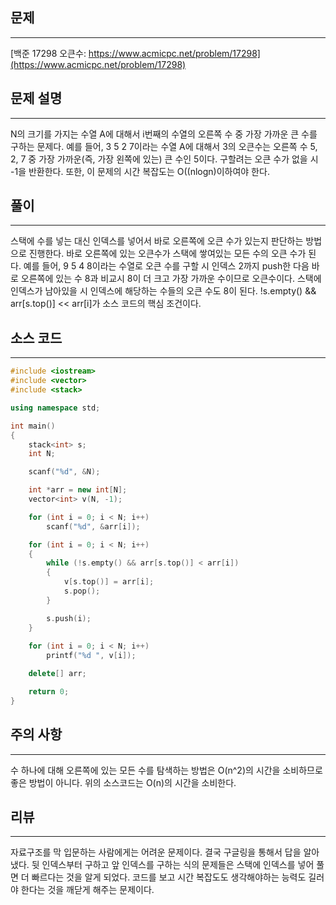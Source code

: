 ## 문제
----------
[백준 17298 오큰수: https://www.acmicpc.net/problem/17298](https://www.acmicpc.net/problem/17298)

## 문제 설명
---------------
N의 크기를 가지는 수열 A에 대해서 i번째의 수열의 오른쪽 수 중 가장 가까운 큰 수를 구하는 문제다. 예를 들어, 3 5 2 7이라는 수열 A에 대해서 3의 오큰수는 오른쪽 수 5, 2, 7 중 가장 가까운(즉, 가장 왼쪽에 있는) 큰 수인 5이다. 구할려는 오큰 수가 없을 시 -1을 반환한다. 또한, 이 문제의 시간 복잡도는 O((nlogn)이하여야 한다.

## 풀이
---------------
스택에 수를 넣는 대신 인덱스를 넣어서 바로 오른쪽에 오큰 수가 있는지 판단하는 방법으로 진행한다. 바로 오른쪽에 있는 오큰수가 스택에 쌓여있는 모든 수의 오큰 수가 된다. 예를 들어, 9 5 4 8이라는 수열로 오큰 수를 구할 시 인덱스 2까지 push한 다음 바로 오른쪽에 있는 수 8과 비교시 8이 더 크고 가장 가까운 수이므로 오큰수이다. 스택에 인덱스가 남아있을 시 인덱스에 해당하는 수들의 오큰 수도 8이 된다. !s.empty() && arr[s.top()] << arr[i]가 소스 코드의 핵심 조건이다.

## 소스 코드
-------------
```C++
#include <iostream>
#include <vector>
#include <stack>

using namespace std;

int main()
{
    stack<int> s;
    int N;

    scanf("%d", &N);

    int *arr = new int[N];
    vector<int> v(N, -1);

    for (int i = 0; i < N; i++)
        scanf("%d", &arr[i]);

    for (int i = 0; i < N; i++)
    {
        while (!s.empty() && arr[s.top()] < arr[i])
        {
            v[s.top()] = arr[i];
            s.pop();
        }

        s.push(i);
    }
            
    for (int i = 0; i < N; i++)
        printf("%d ", v[i]);

    delete[] arr;

    return 0;
}
```

## 주의 사항
----------------
수 하나에 대해 오른쪽에 있는 모든 수를 탐색하는 방법은 O(n^2)의 시간을 소비하므로 좋은 방법이 아니다. 위의 소스코드는 O(n)의 시간을 소비한다.

## 리뷰
-----------
자료구조를 막 입문하는 사람에게는 어려운 문제이다. 결국 구글링을 통해서 답을 알아냈다. 뒷 인덱스부터 구하고 앞 인덱스를 구하는 식의 문제들은 스택에 인덱스를 넣어 풀면 더 빠르다는 것을 알게 되었다. 코드를 보고 시간 복잡도도 생각해야하는 능력도 길러야 한다는 것을 깨닫게 해주는 문제이다.